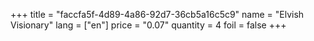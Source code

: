 +++
title = "faccfa5f-4d89-4a86-92d7-36cb5a16c5c9"
name = "Elvish Visionary"
lang = ["en"]
price = "0.07"
quantity = 4
foil = false
+++
